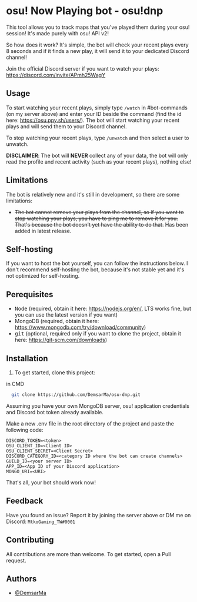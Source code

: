 
# osu! Now Playing bot - osu!dnp

This tool allows you to track maps that you've played them during your osu! session! It's made purely with osu! API v2!

So how does it work? It's simple, the bot will check your recent plays every 8 seconds and if it finds a new play, it will send it to your dedicated Discord channel!

Join the official Discord server if you want to watch your plays: https://discord.com/invite/APmh25WagY

## Usage

To start watching your recent plays, simply type `/watch` in #bot-commands (on my server above) and enter your ID beside the command (find the id here: https://osu.ppy.sh/users/<ID>). The bot will start watching your recent plays and will send them to your Discord channel.

To stop watching your recent plays, type `/unwatch` and then select a user to unwatch.

**DISCLAIMER**:
The bot will **NEVER** collect any of your data, the bot will only read the profile and recent activity (such as your recent plays), nothing else!
## Limitations

The bot is relatively new and it's still in development, so there are some limitations:

- ~~The bot cannot remove your plays from the channel, so if you want to stop watching your plays, you have to ping me to remove it for you. That's because the bot doesn't yet have the ability to do that.~~ Has been added in latest release.

## Self-hosting

If you want to host the bot yourself, you can follow the instructions below. I don't recommend self-hosting the bot, because it's not stable yet and it's not optimized for self-hosting.
## Perequisites

- <kbd>Node</kbd> (required, obtain it here: https://nodejs.org/en/, LTS works fine, but you can use the latest version if you want)
- MongoDB (required, obtain it here: https://www.mongodb.com/try/download/community)
- <kbd>git</kbd> (optional, required only if you want to clone the project, obtain it here: https://git-scm.com/downloads)

## Installation

1. To get started, clone this project:

in CMD
```bash
  git clone https://github.com/DemsarMa/osu-dnp.git
```
Assuming you have your own MongoDB server, osu! application credentials and Discord bot token already available.

Make a new .env file in the root directory of the project and paste the following code:

```
DISCORD_TOKEN=<token>
OSU_CLIENT_ID=<Client ID>
OSU_CLIENT_SECRET=<Client Secret>
DISCORD_CATEGORY_ID=<category ID where the bot can create channels>
GUILD_ID=<your server ID>
APP_ID=<App ID of your Discord application>
MONGO_URI=<URI>
```

That's all, your bot should work now!

## Feedback

Have you found an issue? Report it by joining the server above or DM me on Discord: `MtkoGaming_TW#0001`

## Contributing

All contributions are more than welcome. To get started, open a Pull request.

## Authors

- [@DemsarMa](https://github.com/DemsarMa)
